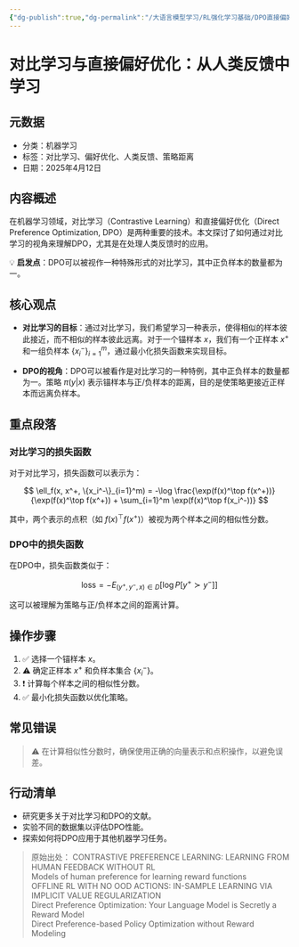 ```yaml
---
{"dg-publish":true,"dg-permalink":"/大语言模型学习/RL强化学习基础/DPO直接偏好优化/对比学习角度理解DPO","dg-home":false,"dg-description":"在此输入笔记的描述","dg-hide":false,"dg-hide-title":false,"dg-show-backlinks":true,"dg-show-local-graph":true,"dg-show-inline-title":true,"dg-pinned":false,"dg-passphrase":"在此输入访问密码","dg-enable-mathjax":false,"dg-enable-mermaid":false,"dg-enable-uml":false,"dg-note-icon":0,"dg-enable-dataview":false,"tags":["NLP"],"permalink":"/大语言模型学习/RL强化学习基础/DPO直接偏好优化/对比学习角度理解DPO/","dgShowBacklinks":true,"dgShowLocalGraph":true,"dgShowInlineTitle":true,"dgPassFrontmatter":true,"noteIcon":0,"created":"2025-04-22T22:44:55.000+08:00","updated":"2025-04-22T22:46:13.321+08:00"}
---
```




# 对比学习与直接偏好优化：从人类反馈中学习

## 元数据
- 分类：机器学习
- 标签：对比学习、偏好优化、人类反馈、策略距离
- 日期：2025年4月12日


## 内容概述
在机器学习领域，对比学习（Contrastive Learning）和直接偏好优化（Direct Preference Optimization, DPO）是两种重要的技术。本文探讨了如何通过对比学习的视角来理解DPO，尤其是在处理人类反馈时的应用。

💡 **启发点**：DPO可以被视作一种特殊形式的对比学习，其中正负样本的数量都为一。


## 核心观点
- **对比学习的目标**：通过对比学习，我们希望学习一种表示，使得相似的样本彼此接近，而不相似的样本彼此远离。对于一个锚样本 $x$，我们有一个正样本 $x^+$ 和一组负样本 $\{x_i^-\}_{i=1}^m$，通过最小化损失函数来实现目标。
  
- **DPO的视角**：DPO可以被看作是对比学习的一种特例，其中正负样本的数量都为一。策略 $\pi(y|x)$ 表示锚样本与正/负样本的距离，目的是使策略更接近正样本而远离负样本。


## 重点段落

### 对比学习的损失函数
对于对比学习，损失函数可以表示为：

$$
\ell_f(x, x^+, \{x_i^-\}_{i=1}^m) = -\log \frac{\exp(f(x)^\top f(x^+))}{\exp(f(x)^\top f(x^+)) + \sum_{i=1}^m \exp(f(x)^\top f(x_i^-))}
$$

其中，两个表示的点积（如 $f(x)^\top f(x^+)$）被视为两个样本之间的相似性分数。


### DPO中的损失函数
在DPO中，损失函数类似于：

$$
\text{loss} = - E_{(y^+, y^-, x) \in D} \left[ \log P[y^+ \succ y^-] \right]
$$

这可以被理解为策略与正/负样本之间的距离计算。


## 操作步骤
1. ✅ 选择一个锚样本 $x$。
2. ⚠ 确定正样本 $x^+$ 和负样本集合 $\{x_i^-\}$。
3. ❗ 计算每个样本之间的相似性分数。
4. ✅ 最小化损失函数以优化策略。


## 常见错误
> ⚠ 在计算相似性分数时，确保使用正确的向量表示和点积操作，以避免误差。


## 行动清单
- 研究更多关于对比学习和DPO的文献。
- 实验不同的数据集以评估DPO性能。
- 探索如何将DPO应用于其他机器学习任务。

> 原始出处：
> CONTRASTIVE PREFERENCE LEARNING: LEARNING FROM HUMAN FEEDBACK WITHOUT RL  
> Models of human preference for learning reward functions  
> OFFLINE RL WITH NO OOD ACTIONS: IN-SAMPLE LEARNING VIA IMPLICIT VALUE REGULARIZATION  
> Direct Preference Optimization: Your Language Model is Secretly a Reward Model  
> Direct Preference-based Policy Optimization without Reward Modeling

